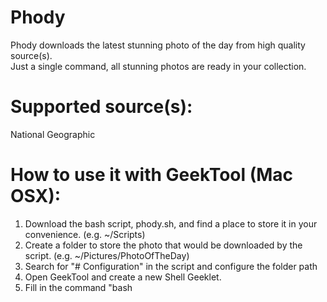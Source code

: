 # Phody
Phody downloads the latest stunning photo of the day from high quality source(s).<br>
Just a single command, all stunning photos are ready in your collection.

# Supported source(s):
National Geographic

# How to use it with GeekTool (Mac OSX):
1. Download the bash script, phody.sh, and find a place to store it in your convenience. (e.g. ~/Scripts)
2. Create a folder to store the photo that would be downloaded by the script. (e.g. ~/Pictures/PhotoOfTheDay)
3. Search for "# Configuration" in the script and configure the folder path
4. Open GeekTool and create a new Shell Geeklet.
5. Fill in the command "bash <script folder>/phody.sh" (and ignore the double quotes) in the properties dialog (e.g. bash ~/Scripts/phody.sh)
6. Create a new Image Geeklet
7. Set the local path of the Geeklet to the downloaded photo.

<p>See how GeekTool changes your Mac: https://www.google.com.hk/search?q=geektool&tbm=isch
